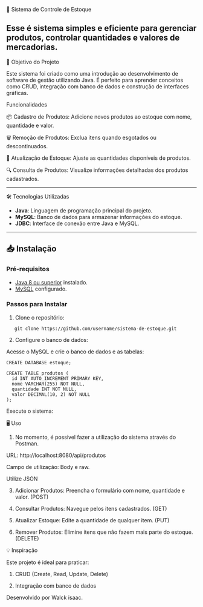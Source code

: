 🛒 Sistema de Controle de Estoque

Esse é sistema simples e eficiente para gerenciar produtos, controlar quantidades e valores de mercadorias. 
---

🎯 Objetivo do Projeto

Este sistema foi criado como uma introdução ao desenvolvimento de software de gestão utilizando Java. É perfeito para aprender conceitos como CRUD, integração com banco de dados e construção de interfaces gráficas.


Funcionalidades

📦 Cadastro de Produtos: Adicione novos produtos ao estoque com nome, quantidade e valor.

🗑️ Remoção de Produtos: Exclua itens quando esgotados ou descontinuados.

🔄 Atualização de Estoque: Ajuste as quantidades disponíveis de produtos.

🔍 Consulta de Produtos: Visualize informações detalhadas dos produtos cadastrados.

---

🛠️ Tecnologias Utilizadas

- **Java**: Linguagem de programação principal do projeto.
- **MySQL**: Banco de dados para armazenar informações do estoque.
- **JDBC**: Interface de conexão entre Java e MySQL.

---

## 📥 Instalação

### Pré-requisitos

- [Java 8 ou superior](https://www.java.com/pt-BR/download/) instalado.
- [MySQL](https://dev.mysql.com/downloads/) configurado.

### Passos para Instalar

1. Clone o repositório:
 ```
    git clone https://github.com/username/sistema-de-estoque.git
 ```
2. Configure o banco de dados:
   
Acesse o MySQL e crie o banco de dados e as tabelas:
```
CREATE DATABASE estoque;

CREATE TABLE produtos (
  id INT AUTO_INCREMENT PRIMARY KEY,
  nome VARCHAR(255) NOT NULL,
  quantidade INT NOT NULL,
  valor DECIMAL(10, 2) NOT NULL
);
````

Execute o sistema:

🖥️ Uso

1. No momento, é possivel fazer a utilização do sistema através do Postman.
   
URL: http://localhost:8080/api/produtos

Campo de utilização: Body e raw.

Utilize JSON

3. Adicionar Produtos: Preencha o formulário com nome, quantidade e valor. (POST)

5. Consultar Produtos: Navegue pelos itens cadastrados. (GET)
   
6. Atualizar Estoque: Edite a quantidade de qualquer item. (PUT)
   
7. Remover Produtos: Elimine itens que não fazem mais parte do estoque. (DELETE)

💡 Inspiração

Este projeto é ideal para praticar:

1. CRUD (Create, Read, Update, Delete)

2. Integração com banco de dados

Desenvolvido  por Walck isaac.
